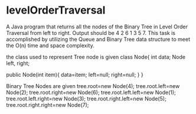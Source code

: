 # levelOrderTraversal
 A Java program that returns all the nodes of the Binary Tree in Level Order Traversal from left to right. Output should be 4 2 6 1 3 5 7. This task is accomplished by utilizing the Queue and Binary Tree data structure to meet the O(n) time and space complexity. 
 
 the class used to represent Tree node is given
 class Node{
  int data;
  Node left, right;
  
  public Node(int item){
   data=item;
   left=null;
   right=null;
   }
 }
 
 Binary Tree Nodes are given
tree.root=new Node(4);
tree.root.left=new Node(2);
tree.root.right=new Node(6);
tree.root.left.left=new Node(1);
tree.root.left.right=new Node(3);
tree.root.right.left=new Node(5);
tree.root.right.right=new Node(7);

